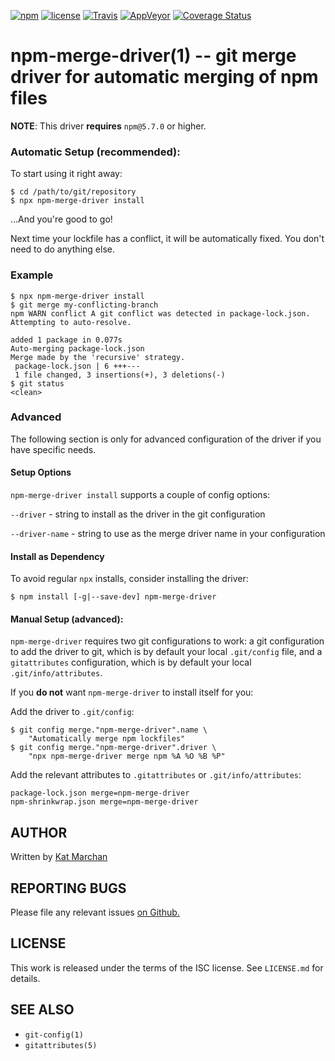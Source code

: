 [![npm](https://img.shields.io/npm/v/npm-merge-driver.svg)](https://npm.im/npm-merge-driver) [![license](https://img.shields.io/npm/l/npm-merge-driver.svg)](https://npm.im/npm-merge-driver) [![Travis](https://img.shields.io/travis/npm/npm-merge-driver.svg)](https://travis-ci.org/npm/npm-merge-driver) [![AppVeyor](https://ci.appveyor.com/api/projects/status/github/npm/npm-merge-driver?svg=true)](https://ci.appveyor.com/project/npm/npm-merge-driver) [![Coverage Status](https://coveralls.io/repos/github/npm/npm-merge-driver/badge.svg?branch=latest)](https://coveralls.io/github/npm/npm-merge-driver?branch=latest)

# npm-merge-driver(1) -- git merge driver for automatic merging of npm files

**NOTE**: This driver **requires** `npm@5.7.0` or higher.

### Automatic Setup (recommended):

To start using it right away:

```
$ cd /path/to/git/repository
$ npx npm-merge-driver install
```

...And you're good to go!

Next time your lockfile has a conflict, it will be automatically fixed. You
don't need to do anything else.

### Example

```
$ npx npm-merge-driver install
$ git merge my-conflicting-branch
npm WARN conflict A git conflict was detected in package-lock.json. Attempting to auto-resolve.

added 1 package in 0.077s
Auto-merging package-lock.json
Merge made by the 'recursive' strategy.
 package-lock.json | 6 +++---
 1 file changed, 3 insertions(+), 3 deletions(-)
$ git status
<clean>
```

### Advanced

The following section is only for advanced configuration of the driver if you
have specific needs.

#### Setup Options

`npm-merge-driver install` supports a couple of config options:

`--driver` - string to install as the driver in the git configuration

`--driver-name` - string to use as the merge driver name in your configuration

#### Install as Dependency

To avoid regular `npx` installs, consider installing the driver:

`$ npm install [-g|--save-dev] npm-merge-driver`

#### Manual Setup (advanced):

`npm-merge-driver` requires two git configurations to work:
a git configuration to add the driver to git, which is by default your local
`.git/config` file, and a `gitattributes` configuration, which is by default
your local `.git/info/attributes`.

If you **do not** want `npm-merge-driver` to install itself for you:

Add the driver to `.git/config`:
```
$ git config merge."npm-merge-driver".name \
    "Automatically merge npm lockfiles"
$ git config merge."npm-merge-driver".driver \
    "npx npm-merge-driver merge npm %A %O %B %P"
```

Add the relevant attributes to `.gitattributes` or `.git/info/attributes`:
```
package-lock.json merge=npm-merge-driver
npm-shrinkwrap.json merge=npm-merge-driver
```

## AUTHOR

Written by [Kat Marchan](https://github.com/zkat)

## REPORTING BUGS

Please file any relevant issues [on Github.](https://github.com/npm/npm-merge-driver)

## LICENSE

This work is released under the terms of the ISC license. See `LICENSE.md` for details.

## SEE ALSO

* `git-config(1)`
* `gitattributes(5)`
